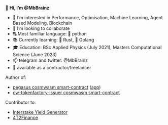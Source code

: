 👋 **Hi, I’m @MbBrainz**
- 👀 I’m interested in Performance, Optimisation, Machine Learning, Agent Based Modeling, Blockchain
- 💞️ I’m looking to collaborate
- 🔠 Most familiar language: 🐍 python
- 📚 Currently learning: 🦀 Rust, 🐹 Golang 
- 🎓 Education: BSc Applied Physics (July 2021), Masters Computational Science (June 2023)
- 📫 telegram and twitter: @MbBrainz
- 💼 available as a contractor/freelancer

<!---
MbBrainz/MbBrainz is a ✨ special ✨ repository because its `README.md` (this file) appears on your GitHub profile.
You can click the Preview link to take a look at your changes.
--->

Author of:
- [pegasus cosmwasm smart-contract](https://github.com/pegasuszone/pegasus) ([app](https://www.pegasus-trade.zone/))
- [cw-tokenfactory-issuer cosmwasm smart-contract](https://github.com/osmosis-labs/cw-tokenfactory-issuer)

Contributor to:
- [Interstake Yield Generator](https://github.com/Interstake/interstake-contracts)
- [4T2Finance](https://4t2.finance/)
